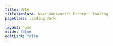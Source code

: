```yaml
---
title: Vite
titleTemplate: Next Generation Frontend Tooling
pageClass: landing dark

layout: home
aside: false
editLink: false
---
```


<script setup>
import Hero from './.vitepress/theme/components/landing/Hero.vue'
import HomeSponsors from './.vitepress/theme/components/HomeSponsors.vue'
import FeatureSection from './.vitepress/theme/components/landing/feature-section/FeatureSection.vue'
</script>

<div class="VPHome">
  <Hero/>
  <FeatureSection title="Redefining Developer Experience" description="Experience the future of web bundling" type="blue" />
  <FeatureSection title="A Shared Foundation to Build Upon" type="pink" style="margin-top: 160px" />
  <HomeSponsors/>
</div>

<style>

</style>
